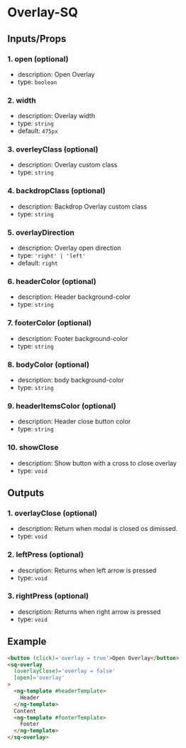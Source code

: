 # Overlay-SQ

## Inputs/Props

### 1. open (optional)

- description: Open Overlay
- type: `boolean`

### 2. width

- description: Overlay width
- type: `string`
- default: `475px`

### 3. overleyClass (optional)

- description: Overlay custom class
- type: `string`

### 4. backdropClass (optional)

- description: Backdrop Overlay custom class
- type: `string`

### 5. overlayDirection

- description: Overlay open direction
- type: `'right' | 'left'`
- default: `right`

### 6. headerColor (optional)

- description: Header background-color
- type: `string`

### 7. footerColor (optional)

- description: Footer background-color
- type: `string`

### 8. bodyColor (optional)

- description: body background-color
- type: `string`

### 9. headerItemsColor (optional)

- description: Header close button color
- type: `string`

### 10. showClose

- description: Show button with a cross to close overlay
- type: `void`

## Outputs

### 1. overlayClose (optional)

- description: Return when modal is closed os dimissed.
- type: `void`

### 2. leftPress (optional)

- description: Returns when left arrow is pressed
- type: `void`

### 3. rightPress (optional)

- description: Returns when right arrow is pressed
- type: `void`

## Example

```html
<button (click)='overlay = true'>Open Overlay</button>
<sq-overlay
  (overlayClose)='overlay = false'
  [open]='overlay'
>
  <ng-template #headerTemplate>
    Header
  </ng-template>
  Content
  <ng-template #footerTemplate>
    Footer
  </ng-template>
</sq-overlay>
```
